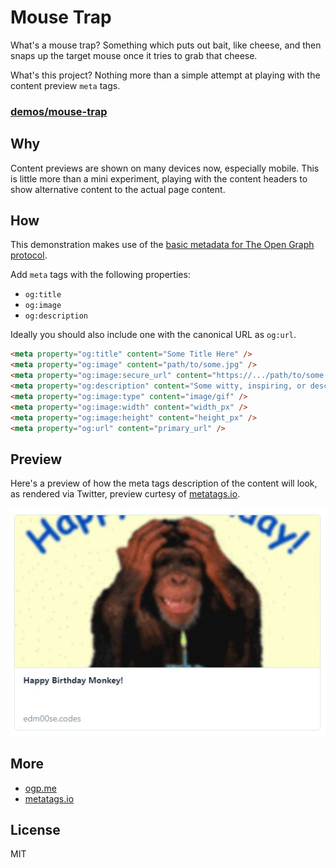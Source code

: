 # Mouse Trap

What's a mouse trap? Something which puts out bait, like cheese, and then snaps up the target mouse once it tries to grab that cheese.

What's this project? Nothing more than a simple attempt at playing with the content preview `meta` tags.

### [demos/mouse-trap](https://edm00se.codes/demos/mouse-trap/)

## Why

Content previews are shown on many devices now, especially mobile. This is little more than a mini experiment, playing with the content headers to show alternative content to the actual page content.

## How

This demonstration makes use of the [basic metadata for The Open Graph protocol](http://ogp.me/#metadata).

Add `meta` tags with the following properties:

- `og:title`
- `og:image`
- `og:description`

Ideally you should also include one with the canonical URL as `og:url`.

```html
<meta property="og:title" content="Some Title Here" />
<meta property="og:image" content="path/to/some.jpg" />
<meta property="og:image:secure_url" content="https://.../path/to/some.jpg" />
<meta property="og:description" content="Some witty, inspiring, or descriptive content here." />
<meta property="og:image:type" content="image/gif" />
<meta property="og:image:width" content="width_px" />
<meta property="og:image:height" content="height_px" />
<meta property="og:url" content="primary_url" />
```

## Preview

Here's a preview of how the meta tags description of the content will look, as rendered via Twitter, preview curtesy of [metatags.io](https://metatags.io/).

![preview of meta content](./img/metaPreview.jpg)

## More

- [ogp.me](http://ogp.me/)
- [metatags.io](https://metatags.io/)

## License

MIT
